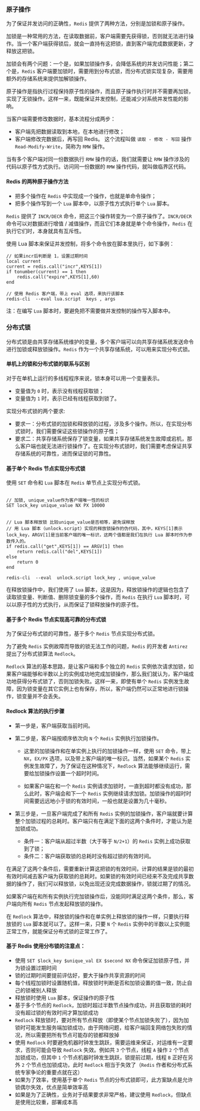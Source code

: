 ### 原子操作

为了保证并发访问的正确性，`Redis` 提供了两种方法，分别是加锁和原子操作。

加锁是一种常用的方法，在读取数据前，客户端需要先获得锁，否则就无法进行操作。当一个客户端获得锁后，就会一直持有这把锁，直到客户端完成数据更新，才释放这把锁。

加锁会有两个问题：一个是，如果加锁操作多，会降低系统的并发访问性能；第二个是，`Redis` 客户端要加锁时，需要用到分布式锁，而分布式锁实现复杂，需要用额外的存储系统来提供加解锁操作。

原子操作是指执行过程保持原子性的操作，而且原子操作执行时并不需要再加锁，实现了无锁操作。这样一来，既能保证并发控制，还能减少对系统并发性能的影响。

当客户端需要修改数据时，基本流程分成两步：
- 客户端先把数据读取到本地，在本地进行修改；
- 客户端修改完数据后，再写回 Redis。
这个流程叫做 `读取 - 修改 - 写回` 操作 `Read-Modify-Write`，简称为 `RMW` 操作。

当有多个客户端对同一份数据执行 `RMW` 操作的话，我们就需要让 `RMW` 操作涉及的代码以原子性方式执行。访问同一份数据的 `RMW` 操作代码，就叫做临界区代码。

#### Redis 的两种原子操作方法
- 把多个操作在 `Redis` 中实现成一个操作，也就是单命令操作；
- 把多个操作写到一个 `Lua` 脚本中，以原子性方式执行单个 `Lua` 脚本。

`Redis` 提供了 `INCR/DECR` 命令，把这三个操作转变为一个原子操作了。`INCR/DECR` 命令可以对数据进行增值 / 减值操作，而且它们本身就是单个命令操作，`Redis` 在执行它们时，本身就具有互斥性。

使用 Lua 脚本来保证并发控制，将多个命令放在脚本里执行，如下事例：
```
// 如果incr后判断是 1，设置过期时间
local current
current = redis.call("incr",KEYS[1])
if tonumber(current) == 1 then
    redis.call("expire",KEYS[1],60)
end

// 使用 Redis 客户端，带上 eval 选项，来执行该脚本
redis-cli  --eval lua.script  keys , args
```

注：在编写 `Lua` 脚本时，要避免把不需要做并发控制的操作写入脚本中。


### 分布式锁

分布式锁是由共享存储系统维护的变量，多个客户端可以向共享存储系统发送命令进行加锁或释放锁操作。`Redis` 作为一个共享存储系统，可以用来实现分布式锁。

#### 单机上的锁和分布式锁的联系与区别

对于在单机上运行的多线程程序来说，锁本身可以用一个变量表示。
- 变量值为 `0` 时，表示没有线程获取锁；
- 变量值为 `1` 时，表示已经有线程获取到锁了。

实现分布式锁的两个要求:
- 要求一：分布式锁的加锁和释放锁的过程，涉及多个操作。所以，在实现分布式锁时，我们需要保证这些锁操作的原子性；
- 要求二：共享存储系统保存了锁变量，如果共享存储系统发生故障或宕机，那么客户端也就无法进行锁操作了。在实现分布式锁时，我们需要考虑保证共享存储系统的可靠性，进而保证锁的可靠性。

#### 基于单个 Redis 节点实现分布式锁

使用 `SET` 命令和 `Lua` 脚本在 `Redis` 单节点上实现分布式锁。
```

// 加锁, unique_value作为客户端唯一性的标识
SET lock_key unique_value NX PX 10000


// Lua 脚本释放锁 比较unique_value是否相等，避免误释放
// 用 Lua 脚本（unlock.script）实现的释放锁操作的伪代码，其中，KEYS[1]表示 lock_key，ARGV[1]是当前客户端的唯一标识，这两个值都是我们在执行 Lua 脚本时作为参数传入的。
if redis.call("get",KEYS[1]) == ARGV[1] then
    return redis.call("del",KEYS[1])
else
    return 0
end

redis-cli  --eval  unlock.script lock_key , unique_value 
```

在释放锁操作中，我们使用了 `Lua` 脚本，这是因为，释放锁操作的逻辑也包含了读取锁变量、判断值、删除锁变量的多个操作，而 `Redis` 在执行 `Lua` 脚本时，可以以原子性的方式执行，从而保证了锁释放操作的原子性。

#### 基于多个 Redis 节点实现高可靠的分布式锁

为了保证分布式锁的可靠性，基于多个 `Redis` 节点实现分布式锁。

为了避免 `Redis` 实例故障而导致的锁无法工作的问题，`Redis` 的开发者 `Antirez` 提出了分布式锁算法 `Redlock`。

`Redlock` 算法的基本思路，是让客户端和多个独立的 `Redis` 实例依次请求加锁，如果客户端能够和半数以上的实例成功地完成加锁操作，那么我们就认为，客户端成功地获得分布式锁了，否则加锁失败。这样一来，即使有单个 `Redis` 实例发生故障，因为锁变量在其它实例上也有保存，所以，客户端仍然可以正常地进行锁操作，锁变量并不会丢失。

#### Redlock 算法的执行步骤
- 第一步是，客户端获取当前时间。
- 第二步是，客户端按顺序依次向 `N` 个 `Redis` 实例执行加锁操作。
  - 这里的加锁操作和在单实例上执行的加锁操作一样，使用 `SET` 命令，带上 `NX`，`EX/PX` 选项，以及带上客户端的唯一标识。当然，如果某个 `Redis` 实例发生故障了，为了保证在这种情况下，`Redlock` 算法能够继续运行，需要给加锁操作设置一个超时时间。

  - 如果客户端在和一个 `Redis` 实例请求加锁时，一直到超时都没有成功，那么此时，客户端会和下一个 `Redis` 实例继续请求加锁。加锁操作的超时时间需要远远地小于锁的有效时间，一般也就是设置为几十毫秒。

- 第三步是，一旦客户端完成了和所有 `Redis` 实例的加锁操作，客户端就要计算整个加锁过程的总耗时。客户端只有在满足下面的这两个条件时，才能认为是加锁成功。
  - 条件一：客户端从超过半数（大于等于 `N/2+1`）的 `Redis` 实例上成功获取到了锁；
  - 条件二：客户端获取锁的总耗时没有超过锁的有效时间。

在满足了这两个条件后，需要重新计算这把锁的有效时间，计算的结果是锁的最初有效时间减去客户端为获取锁的总耗时。如果锁的有效时间已经来不及完成共享数据的操作了，我们可以释放锁，以免出现还没完成数据操作，锁就过期了的情况。

如果客户端在和所有实例执行完加锁操作后，没能同时满足这两个条件，那么，客户端向所有 `Redis` 节点发起释放锁的操作。

在 `Redlock` 算法中，释放锁的操作和在单实例上释放锁的操作一样，只要执行释放锁的 `Lua` 脚本就可以了。这样一来，只要 `N` 个 `Redis` 实例中的半数以上实例能正常工作，就能保证分布式锁的正常工作了。


#### 基于 Redis 使用分布锁的注意点：
- 使用 `SET $lock_key $unique_val EX $second NX` 命令保证加锁原子性，并为锁设置过期时间
- 锁的过期时间要提前评估好，要大于操作共享资源的时间
- 每个线程加锁时设置随机值，释放锁时判断是否和加锁设置的值一致，防止自己的锁被别人释放
- 释放锁时使用 `Lua` 脚本，保证操作的原子性
- 基于多个节点的 `Redlock`，加锁时超过半数节点操作成功，并且获取锁的耗时没有超过锁的有效时间才算加锁成功
- `Redlock` 释放锁时，要对所有节点释放（即使某个节点加锁失败了），因为加锁时可能发生服务端加锁成功，由于网络问题，给客户端回复网络包失败的情况，所以需要把所有节点可能存的锁都释放掉
- 使用 `Redlock` 时要避免机器时钟发生跳跃，需要运维来保证，对运维有一定要求，否则可能会导致 `Redlock` 失效。例如共 `3` 个节点，线程 `A` 操作 `2` 个节点加锁成功，但其中 `1` 个节点机器时钟发生跳跃，锁提前过期，线程 `B` 正好在另外 `2` 个节点也加锁成功，此时 `Redlock` 相当于失效了（`Redis` 作者和分布式系统专家争论的重要点就在这）
- 如果为了效率，使用基于单个 `Redis` 节点的分布式锁即可，此方案缺点是允许锁偶尔失效，优点是简单效率高
- 如果是为了正确性，业务对于结果要求非常严格，建议使用 `Redlock`，但缺点是使用比较重，部署成本高
